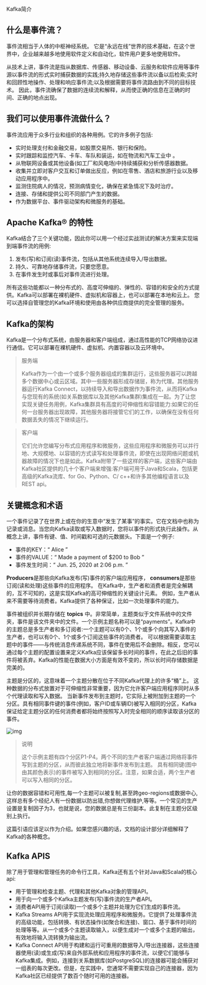 Kafka简介

## 什么是事件流？

事件流相当于人体的中枢神经系统。 它是“永远在线”世界的技术基础，在这个世界中，企业越来越多地使用软件定义和自动化，软件用户更多地使用软件。 

从技术上讲，事件流是指从数据库、传感器、移动设备、云服务和软件应用等事件源以事件流的形式实时捕获数据的实践;持久地存储这些事件流以备以后检索;实时和回顾性地操作、处理和响应事件流;以及根据需要将事件流路由到不同的目标技术。  因此，事件流确保了数据的连续流和解释，从而使正确的信息在正确的时间、正确的地点出现。 

## 我们可以使用事件流做什么？

事件流应用于众多行业和组织的各种用例。它的许多例子包括: 

-  实时处理支付和金融交易，如股票交易所、银行和保险。 
-  实时跟踪和监控汽车、卡车、车队和装运，如在物流和汽车工业中 。
-  从物联网设备或其他设备(如工厂和风电场)中持续捕获和分析传感器数据。 
-  收集并立即对客户交互和订单做出反应，例如在零售、酒店和旅游行业以及移动应用程序中。 
- 监测住院病人的情况，预测病情变化，确保在紧急情况下及时治疗。
- 连接、存储和提供公司不同部门产生的数据。
- 作为数据平台、事件驱动架构和微服务的基础。

## Apache Kafka® 的特性

Kafka结合了三个关键功能，因此你可以用一个经过实战测试的解决方案来实现端到端事件流的用例: 

1. 发布(写)和订阅(读)事件流，包括从其他系统连续导入/导出数据。
2. 持久、可靠地存储事件流，只要您愿意。
3. 在事件发生时或事后对事件流进行处理。

所有这些功能都以一种分布式的、高度可伸缩的、弹性的、容错的和安全的方式提供。Kafka可以部署在裸机硬件、虚拟机和容器上，也可以部署在本地和云上。  您可以选择自管理您的Kafka环境和使用由各种供应商提供的完全管理的服务。 

## Kafka的架构

Kafka是一个分布式系统，由服务器和客户端组成，通过高性能的TCP网络协议进行通信。它可以部署在裸机硬件、虚拟机、内置容器以及云环境中。 

> 服务端
>
>  Kafka作为一个由一个或多个服务器组成的集群运行，这些服务器可以跨越多个数据中心或云区域。其中一些服务器形成存储层，称为代理。其他服务器运行Kafka Connect，以持续导入和导出数据作为事件流，从而将Kafka与您现有的系统(如关系数据库以及其他Kafka集群)集成在一起。为了让您实现关键任务用例，Kafka集群具有高度的可伸缩性和容错能力:如果它的任何一台服务器出现故障，其他服务器将接管它们的工作，以确保在没有任何数据丢失的情况下继续运行。 

> 客户端
>
>  它们允许您编写分布式应用程序和微服务，这些应用程序和微服务可以并行地、大规模地、以容错的方式读写和处理事件流，即使在出现网络问题或机器故障的情况下也是如此。Kafka附带了一些这样的客户端，这些客户端由Kafka社区提供的几十个客户端来增强:客户端可用于Java和Scala，包括更高级的Kafka流库、for Go、Python、C/ c++和许多其他编程语言以及REST api。 

## 关键概念和术语

 一个事件记录了在世界上或在你的生意中“发生了某事”的事实。它在文档中也称为记录或消息。当您向Kafka读取或写入数据时，您将以事件的形式执行此操作。从概念上讲，事件有键、值、时间戳和可选的元数据头。下面是一个例子: 

- 事件的KEY：“ Alice ”
- 事件的VALUE：“ Made a payment of $200 to Bob ”
- 事件发生时间：“ Jun. 25, 2020 at 2:06 p.m. ”

 **Producers**是那些向Kafka发布(写)事件的客户端应用程序， **consumers**是那些订阅(读和处理)这些事件的应用程序。  在Kafka中，生产者和消费者是完全解耦的，互不可知的，这是实现Kafka的高可伸缩性的关键设计元素。  例如，生产者从来不需要等待消费者。Kafka提供了各种保证，比如一次处理事件的能力。 

 事件被组织并长期存储在 **topics** 中。非常简单，主题类似于文件系统中的文件夹，事件是该文件夹中的文件。一个示例主题名称可以是“payments”。Kafka中的主题总是多生产者和多订阅者:一个主题可以有0个、1个或多个向其写入事件的生产者，也可以有0个、1个或多个订阅这些事件的消费者。 可以根据需要读取主题中的事件——与传统消息传递系统不同，事件在使用后不会删除。相反，您可以通过每个主题的配置设置来定义Kafka应该保留多长时间的事件，在此之后旧的事件将被丢弃。Kafka的性能在数据大小方面是有效不变的，所以长时间存储数据是完美的。  

 主题是分区的，这意味着一个主题分散在位于不同Kafka代理上的许多“桶”上。  这种数据的分布式放置对于可伸缩性非常重要，因为它允许客户端应用程序同时从多个代理读取和写入数据。  当新事件发布到主题时，它实际上被附加到主题的一个分区。具有相同事件键的事件(例如，客户ID或车辆ID)被写入相同的分区，Kafka保证给定主题分区的任何消费者都将始终按照写入时完全相同的顺序读取该分区的事件。 

  ![img](http://kafka.apache.org/images/streams-and-tables-p1_p4.png) 

>  说明
>
>  这个示例主题有四个分区P1-P4。两个不同的生产者客户端通过网络将事件写到主题的分区，从而彼此独立地将新事件发布到主题。  具有相同键(图中由其颜色表示)的事件被写入到相同的分区。注意，如果合适，两个生产者可以写入相同的分区。 

让你的数据容错和可用性,每一个主题可以被复制,甚至跨geo-regions或数据中心,这样总有多个经纪人有一份数据以防出错,你想做代理维护,等等。一个常见的生产设置是复制因子为3，也就是说，您的数据总是有三份副本。此复制在主题分区级别上执行。 

这篇引语应该足以作为介绍。如果您感兴趣的话，文档的设计部分详细解释了Kafka的各种概念。 

## Kafka APIS

 除了用于管理和管理任务的命令行工具，Kafka还有五个针对Java和Scala的核心api: 

- 用于管理和检查主题、代理和其他Kafka对象的管理API。 
- 用于向一个或多个Kafka主题发布(写)事件流的生产者API。 
- 消费者API用于订阅(读取)一个或多个主题并处理为它们生成的事件流。
-  Kafka Streams API用于实现流处理应用程序和微服务。它提供了处理事件流的高级功能，包括转换、有状态操作(如聚合和连接)、窗口、基于事件时间的处理等等。从一个或多个主题读取输入，以便生成对一个或多个主题的输出，有效地将输入流转换为输出流。 
-  Kafka Connect API用于构建和运行可重用的数据导入/导出连接器，这些连接器使用(读)或生成(写)来自外部系统和应用程序的事件流，以便它们能够与Kafka集成。例如，连接到关系数据库(如PostgreSQL)的连接器可能会捕获对一组表的每次更改。但是，在实践中，您通常不需要实现自己的连接器，因为Kafka社区已经提供了数百个随时可用的连接器。  